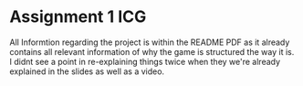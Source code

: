 # Assignment 1 ICG
All Informtion regarding the project is within the README PDF as it already contains all relevant information of why the game is structured the way it is.
I didnt see a point in re-explaining things twice when they we're already explained in the slides as well as a video.
